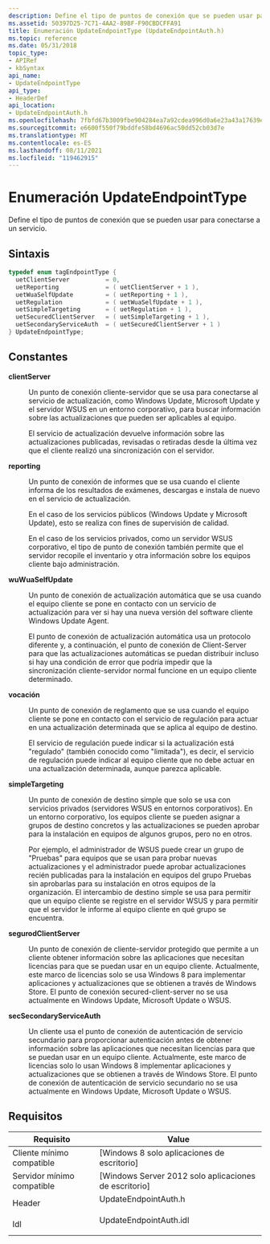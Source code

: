 ```yaml
---
description: Define el tipo de puntos de conexión que se pueden usar para conectarse a un servicio.
ms.assetid: 50397D25-7C71-4AA2-89BF-F90CBDCFFA91
title: Enumeración UpdateEndpointType (UpdateEndpointAuth.h)
ms.topic: reference
ms.date: 05/31/2018
topic_type:
- APIRef
- kbSyntax
api_name:
- UpdateEndpointType
api_type:
- HeaderDef
api_location:
- UpdateEndpointAuth.h
ms.openlocfilehash: 7fbfd67b3009fbe904284ea7a92cdea996d0a6e23a43a17639eb567d66536917
ms.sourcegitcommit: e6600f550f79bddfe58bd4696ac50dd52cb03d7e
ms.translationtype: MT
ms.contentlocale: es-ES
ms.lasthandoff: 08/11/2021
ms.locfileid: "119462915"
---
```

# <a name="updateendpointtype-enumeration"></a>Enumeración UpdateEndpointType

Define el tipo de puntos de conexión que se pueden usar para conectarse a un servicio.

## <a name="syntax"></a>Sintaxis


```C++
typedef enum tagEndpointType { 
  uetClientServer          = 0,
  uetReporting             = ( uetClientServer + 1 ),
  uetWuaSelfUpdate         = ( uetReporting + 1 ),
  uetRegulation            = ( uetWuaSelfUpdate + 1 ),
  uetSimpleTargeting       = ( uetRegulation + 1 ),
  uetSecuredClientServer   = ( uetSimpleTargeting + 1 ),
  uetSecondaryServiceAuth  = ( uetSecuredClientServer + 1 )
} UpdateEndpointType;
```



## <a name="constants"></a>Constantes

<dl> <dt>

<span id="uetClientServer"></span><span id="uetclientserver"></span><span id="UETCLIENTSERVER"></span>**clientServer**
</dt> <dd>

Un punto de conexión cliente-servidor que se usa para conectarse al servicio de actualización, como Windows Update, Microsoft Update y el servidor WSUS en un entorno corporativo, para buscar información sobre las actualizaciones que pueden ser aplicables al equipo.

El servicio de actualización devuelve información sobre las actualizaciones publicadas, revisadas o retiradas desde la última vez que el cliente realizó una sincronización con el servidor.

</dd> <dt>

<span id="uetReporting"></span><span id="uetreporting"></span><span id="UETREPORTING"></span>**reporting**
</dt> <dd>

Un punto de conexión de informes que se usa cuando el cliente informa de los resultados de exámenes, descargas e instala de nuevo en el servicio de actualización.

En el caso de los servicios públicos (Windows Update y Microsoft Update), esto se realiza con fines de supervisión de calidad.

En el caso de los servicios privados, como un servidor WSUS corporativo, el tipo de punto de conexión también permite que el servidor recopile el inventario y otra información sobre los equipos cliente bajo administración.

</dd> <dt>

<span id="uetWuaSelfUpdate"></span><span id="uetwuaselfupdate"></span><span id="UETWUASELFUPDATE"></span>**wuWuaSelfUpdate**
</dt> <dd>

Un punto de conexión de actualización automática que se usa cuando el equipo cliente se pone en contacto con un servicio de actualización para ver si hay una nueva versión del software cliente Windows Update Agent.

El punto de conexión de actualización automática usa un protocolo diferente y, a continuación, el punto de conexión de Client-Server para que las actualizaciones automáticas se puedan distribuir incluso si hay una condición de error que podría impedir que la sincronización cliente-servidor normal funcione en un equipo cliente determinado.

</dd> <dt>

<span id="uetRegulation"></span><span id="uetregulation"></span><span id="UETREGULATION"></span>**vocación**
</dt> <dd>

Un punto de conexión de reglamento que se usa cuando el equipo cliente se pone en contacto con el servicio de regulación para actuar en una actualización determinada que se aplica al equipo de destino.

El servicio de regulación puede indicar si la actualización está "regulado" (también conocido como "limitada"), es decir, el servicio de regulación puede indicar al equipo cliente que no debe actuar en una actualización determinada, aunque parezca aplicable.

</dd> <dt>

<span id="uetSimpleTargeting"></span><span id="uetsimpletargeting"></span><span id="UETSIMPLETARGETING"></span>**simpleTargeting**
</dt> <dd>

Un punto de conexión de destino simple que solo se usa con servicios privados (servidores WSUS en entornos corporativos). En un entorno corporativo, los equipos cliente se pueden asignar a grupos de destino concretos y las actualizaciones se pueden aprobar para la instalación en equipos de algunos grupos, pero no en otros.

Por ejemplo, el administrador de WSUS puede crear un grupo de "Pruebas" para equipos que se usan para probar nuevas actualizaciones y el administrador puede aprobar actualizaciones recién publicadas para la instalación en equipos del grupo Pruebas sin aprobarlas para su instalación en otros equipos de la organización. El intercambio de destino simple se usa para permitir que un equipo cliente se registre en el servidor WSUS y para permitir que el servidor le informe al equipo cliente en qué grupo se encuentra.

</dd> <dt>

<span id="uetSecuredClientServer"></span><span id="uetsecuredclientserver"></span><span id="UETSECUREDCLIENTSERVER"></span>**segurodClientServer**
</dt> <dd>

Un punto de conexión de cliente-servidor protegido que permite a un cliente obtener información sobre las aplicaciones que necesitan licencias para que se puedan usar en un equipo cliente. Actualmente, este marco de licencias solo se usa Windows 8 para implementar aplicaciones y actualizaciones que se obtienen a través de Windows Store. El punto de conexión secured-client-server no se usa actualmente en Windows Update, Microsoft Update o WSUS.

</dd> <dt>

<span id="uetSecondaryServiceAuth"></span><span id="uetsecondaryserviceauth"></span><span id="UETSECONDARYSERVICEAUTH"></span>**secSecondaryServiceAuth**
</dt> <dd>

Un cliente usa el punto de conexión de autenticación de servicio secundario para proporcionar autenticación antes de obtener información sobre las aplicaciones que necesitan licencias para que se puedan usar en un equipo cliente. Actualmente, este marco de licencias solo lo usan Windows 8 implementar aplicaciones y actualizaciones que se obtienen a través de Windows Store. El punto de conexión de autenticación de servicio secundario no se usa actualmente en Windows Update, Microsoft Update o WSUS.

</dd> </dl>

## <a name="requirements"></a>Requisitos



| Requisito | Value |
|-------------------------------------|---------------------------------------------------------------------------------------------------|
| Cliente mínimo compatible<br/> | \[Windows 8 solo aplicaciones de escritorio\]<br/>                                                        |
| Servidor mínimo compatible<br/> | \[Windows Server 2012 solo aplicaciones de escritorio\]<br/>                                              |
| Header<br/>                   | <dl> <dt>UpdateEndpointAuth.h</dt> </dl>   |
| Idl<br/>                      | <dl> <dt>UpdateEndpointAuth.idl</dt> </dl> |



 

 




